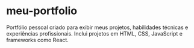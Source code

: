 # meu-portfolio
Portfólio pessoal criado para exibir meus projetos, habilidades técnicas e experiências profissionais. Inclui projetos em HTML, CSS, JavaScript e frameworks como React.
